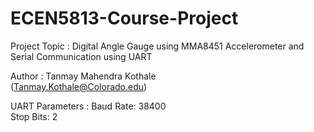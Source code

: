 # ECEN5813-Course-Project  
  
Project Topic 	: 	Digital Angle Gauge using MMA8451 Accelerometer and Serial Communication using UART  
  
Author		: 	Tanmay Mahendra Kothale  
			(Tanmay.Kothale@Colorado.edu)  
  
UART Parameters	:	Baud Rate: 38400  
			Stop Bits: 2